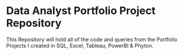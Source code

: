 # Data Analyst Portfolio Project Repository
This Repository will hold all of the code and queries from the Portfolio Projects I created in SQL, Excel, Tableau, PowerBI & Phyton.
